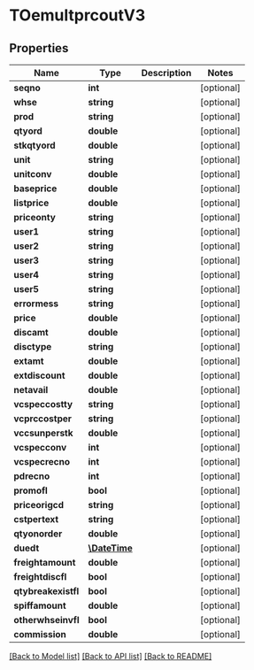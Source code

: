 # TOemultprcoutV3

## Properties
Name | Type | Description | Notes
------------ | ------------- | ------------- | -------------
**seqno** | **int** |  | [optional] 
**whse** | **string** |  | [optional] 
**prod** | **string** |  | [optional] 
**qtyord** | **double** |  | [optional] 
**stkqtyord** | **double** |  | [optional] 
**unit** | **string** |  | [optional] 
**unitconv** | **double** |  | [optional] 
**baseprice** | **double** |  | [optional] 
**listprice** | **double** |  | [optional] 
**priceonty** | **string** |  | [optional] 
**user1** | **string** |  | [optional] 
**user2** | **string** |  | [optional] 
**user3** | **string** |  | [optional] 
**user4** | **string** |  | [optional] 
**user5** | **string** |  | [optional] 
**errormess** | **string** |  | [optional] 
**price** | **double** |  | [optional] 
**discamt** | **double** |  | [optional] 
**disctype** | **string** |  | [optional] 
**extamt** | **double** |  | [optional] 
**extdiscount** | **double** |  | [optional] 
**netavail** | **double** |  | [optional] 
**vcspeccostty** | **string** |  | [optional] 
**vcprccostper** | **string** |  | [optional] 
**vccsunperstk** | **double** |  | [optional] 
**vcspecconv** | **int** |  | [optional] 
**vcspecrecno** | **int** |  | [optional] 
**pdrecno** | **int** |  | [optional] 
**promofl** | **bool** |  | [optional] 
**priceorigcd** | **string** |  | [optional] 
**cstpertext** | **string** |  | [optional] 
**qtyonorder** | **double** |  | [optional] 
**duedt** | [**\DateTime**](\DateTime.md) |  | [optional] 
**freightamount** | **double** |  | [optional] 
**freightdiscfl** | **bool** |  | [optional] 
**qtybreakexistfl** | **bool** |  | [optional] 
**spiffamount** | **double** |  | [optional] 
**otherwhseinvfl** | **bool** |  | [optional] 
**commission** | **double** |  | [optional] 

[[Back to Model list]](../README.md#documentation-for-models) [[Back to API list]](../README.md#documentation-for-api-endpoints) [[Back to README]](../README.md)


